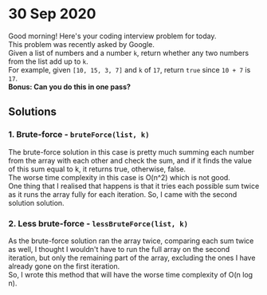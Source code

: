 # 30 Sep 2020

Good morning! Here's your coding interview problem for today.  
This problem was recently asked by Google.  
Given a list of numbers and a number `k`, return whether any two numbers from the list add up to `k`.  
For example, given `[10, 15, 3, 7]` and `k` of `17`, return `true` since `10 + 7` is `17`.  
**Bonus: Can you do this in one pass?**  

## Solutions

### 1. Brute-force - `bruteForce(list, k)`

The brute-force solution in this case is pretty much summing each number from the array with each other and check the sum, and if it finds the value of this sum equal to k, it returns true, otherwise, false.  
The worse time complexity in this case is O(n^2) which is not good.  
One thing that I realised that happens is that it tries each possible sum twice as it runs the array fully for each iteration. So, I came with the second solution solution.  

### 2. Less brute-force - `lessBruteForce(list, k)`

As the brute-force solution ran the array twice, comparing each sum twice as well, I thought I wouldn't have to run the full array on the second iteration, but only the remaining part of the array, excluding the ones I have already gone on the first iteration.  
So, I wrote this method that will have the worse time complexity of O(n log n).  
